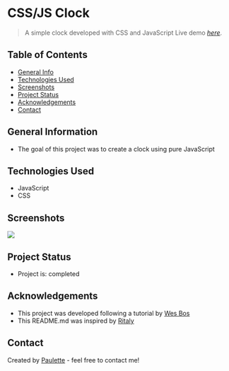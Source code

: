 # CSS/JS Clock 

> A simple clock developed with CSS and JavaScript
> Live demo [_here_](https://paulette-zaldivar-flores.github.io/Clock/).

## Table of Contents
* [General Info](#general-information)
* [Technologies Used](#technologies-used)
* [Screenshots](#screenshots)
* [Project Status](#project-status)
* [Acknowledgements](#acknowledgements)
* [Contact](#contact)


## General Information
<ul><li>The goal of this project was to create a clock using pure JavaScript </li></ul>


## Technologies Used
<ul>
  <li>JavaScript</li>
  <li>CSS</li>
  </ul>




## Screenshots
![](https://javascript30.com/images/JS3-social-share.png)





## Project Status
<ul>
<li>Project is: completed</li></ul>





## Acknowledgements
 
  <ul><li>This project was developed following a tutorial by <a href="https://javascript30.com/">Wes Bos</a> </li>
    <li>This README.md was inspired by <a href ="https://github.com/ritaly"> Ritaly</a></li></ul>




## Contact
Created by [Paulette](https://pzf.netlify.app/) - feel free to contact me!







